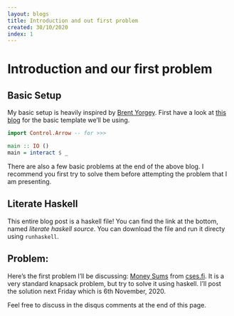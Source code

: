 ```yaml
---
layout: blogs
title: Introduction and out first problem
created: 30/10/2020
index: 1
---
```


# Introduction and our first problem

## Basic Setup

My basic setup is heavily inspired by [Brent
Yorgey](https://byorgey.wordpress.com/). First have a look at [this
blog](https://byorgey.wordpress.com/2019/04/24/competitive-programming-in-haskell-basic-setup/)
for the basic template we’ll be using.

``` haskell
import Control.Arrow -- for >>>

main :: IO ()
main = interact $ _ 
```

There are also a few basic problems at the end of the above blog. I
recommend you first try to solve them before attempting the problem that
I am presenting.

## Literate Haskell

This entire blog post is a haskell file\! You can find the link at the
bottom, named *literate haskell source*. You can download the file and
run it directy using `runhaskell`.

## Problem:

Here’s the first problem I’ll be discussing: [Money
Sums](https://cses.fi/problemset/task/1745/) from
[cses.fi](https://cses.fi/). It is a very standard knapsack problem, but
try to solve it using haskell. I’ll post the solution next Friday which
is 6th November, 2020.

Feel free to discuss in the disqus comments at the end of this page.
